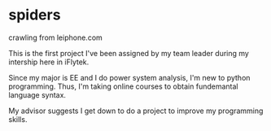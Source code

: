 # spiders

crawling from leiphone.com

This is the first project I've been assigned by my team leader during my intership here in iFlytek.

Since my major is EE and I do power system analysis, I'm new to python programming. Thus, I'm taking online courses to obtain fundemantal language syntax.

My advisor suggests I get down to do a project to improve my programming skills.
